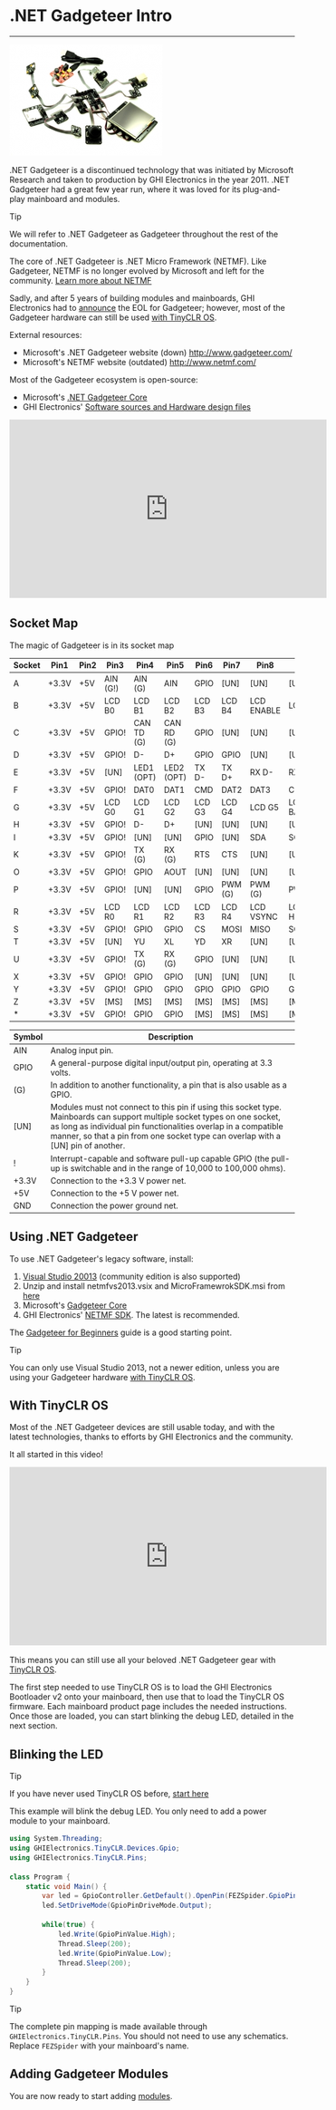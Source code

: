# .NET Gadgeteer Intro
---
![Gadgeteer](images/gadgeteer.jpg)

.NET Gadgeteer is a discontinued technology that was initiated by Microsoft Research and taken to production by GHI Electronics in the year 2011. .NET Gadgeteer had a great few year run, where it was loved for its plug-and-play mainboard and modules.

> [!Tip]
> We will refer to .NET Gadgeteer as Gadgeteer throughout the rest of the documentation.

The core of .NET Gadgeteer is .NET Micro Framework (NETMF). Like Gadgeteer, NETMF is no longer evolved by Microsoft and left for the community. [Learn more about NETMF](../../software/netmf/intro.md)

Sadly, and after 5 years of building modules and mainboards, GHI Electronics had to [announce](https://forums.ghielectronics.com/t/the-future-of-gadgeteer/197) the EOL for Gadgeteer; however, most of the Gadgeteer hardware can still be used [with TinyCLR OS](#with-tinyclr-os).

External resources:
* Microsoft's .NET Gadgeteer website (down) http://www.gadgeteer.com/
* Microsoft's NETMF website (outdated) http://www.netmf.com/

Most of the Gadgeteer ecosystem is open-source:
*	Microsoft's [.NET Gadgeteer Core](http://gadgeteer.codeplex.com/)
*	GHI Electronics' [Software sources and Hardware design files]( https://github.com/ghi-electronics/NETMF-Gadgeteer)

<iframe width="560" height="315" src="https://www.youtube.com/embed/wQlTLNOCl90" frameborder="0" allowfullscreen></iframe>

## Socket Map
The magic of Gadgeteer is in its socket map

Socket | Pin1 | Pin2 | Pin3 | Pin4 | Pin5 | Pin6 | Pin7 | Pin8 | Pin9 | Pin10
--- | --- | --- | --- | --- | --- | --- | --- | --- | --- | ---
A | +3.3V | +5V | AIN (G!) | AIN (G) | AIN | GPIO | [UN] | [UN] | [UN] | GND 
B | +3.3V | +5V | LCD B0 | LCD B1 | LCD B2 | LCD B3 | LCD B4 | LCD ENABLE | LCD CLK | GND 
C | +3.3V | +5V | GPIO! | CAN TD (G) | CAN RD (G) | GPIO | [UN] | [UN] | [UN] | GND 
D | +3.3V | +5V | GPIO! | D- | D+ | GPIO | GPIO | [UN] | [UN] | GND 
E | +3.3V | +5V | [UN] | LED1 (OPT) | LED2 (OPT) | TX D- | TX D+ | RX D- | RX D+ | GND 
F | +3.3V | +5V | GPIO! | DAT0 | DAT1 | CMD | DAT2 | DAT3 | CLK | GND 
G | +3.3V | +5V | LCD G0 | LCD G1 | LCD G2 | LCD G3 | LCD G4 | LCD G5 | LCD BACKLIGHT | GND 
H | +3.3V | +5V | GPIO! | D- | D+ | [UN] | [UN] | [UN] | [UN] | GND 
I | +3.3V | +5V | GPIO! | [UN] | [UN] | GPIO | [UN] | SDA | SCL | GND 
K | +3.3V | +5V | GPIO! | TX (G) | RX (G) | RTS | CTS | [UN] | [UN] | GND 
O | +3.3V | +5V | GPIO! | GPIO | AOUT | [UN] | [UN] | [UN] | [UN] | GND 
P | +3.3V | +5V | GPIO! | [UN] | [UN] | GPIO | PWM (G) | PWM (G) | PWM | GND 
R | +3.3V | +5V | LCD R0 | LCD R1 | LCD R2 | LCD R3 | LCD R4 | LCD VSYNC | LCD HSYNC | GND 
S | +3.3V | +5V | GPIO! | GPIO | GPIO | CS | MOSI | MISO | SCK | GND 
T | +3.3V | +5V | [UN] | YU | XL | YD | XR | [UN] | [UN] | GND 
U | +3.3V | +5V | GPIO! | TX (G) | RX (G) | GPIO | [UN] | [UN] | [UN] | GND 
X | +3.3V | +5V | GPIO! | GPIO | GPIO | [UN] | [UN] | [UN] | [UN] | GND 
Y | +3.3V | +5V | GPIO! | GPIO | GPIO | GPIO | GPIO | GPIO | GPIO | GND 
Z | +3.3V | +5V | [MS] | [MS] | [MS] | [MS] | [MS] | [MS] | [MS] | GND 
\* | +3.3V | +5V | GPIO! | GPIO | GPIO | [MS] | [MS] | [MS] | [MS] | GND

Symbol | Description
--- | ---
AIN | Analog input pin.
GPIO | A general-purpose digital input/output pin, operating at 3.3 volts.
(G) | In addition to another functionality, a pin that is also usable as a GPIO.
[UN] | Modules must not connect to this pin if using this socket type. Mainboards can support multiple socket types on one socket, as long as individual pin functionalities overlap in a compatible manner, so that a pin from one socket type can overlap with a [UN] pin of another.
! | Interrupt-capable and software pull-up capable GPIO (the pull-up is switchable and in the range of 10,000 to 100,000 ohms).
+3.3V | Connection to the +3.3 V power net.
+5V | Connection to the +5 V power net.
GND | Connection the power ground net.

## Using .NET Gadgeteer
To use .NET Gadgeteer's legacy software, install:
1. [Visual Studio 20013](https://www.visualstudio.com/vs/older-downloads/) (community edition is also supported)
2. Unzip and install netmfvs2013.vsix and MicroFramewrokSDK.msi from [here](http://netmf.codeplex.com/downloads/get/1423115) 
3. Microsoft's [Gadgeteer Core](http://gadgeteer.codeplex.com/downloads/get/1519812)
4. GHI Electronics' [NETMF SDK](../../software/netmf/downloads.md). The latest is recommended.

The [Gadgeteer for Beginners](http://files.ghielectronics.com/downloads/Documents/Guides/NET%20Gadgeteer%20for%20Beginners.pdf) guide is a good starting point.

> [!Tip]
> You can only use Visual Studio 2013, not a newer edition, unless you are using your Gadgeteer hardware [with TinyCLR OS](#with-tinyclr-os).

## With TinyCLR OS
Most of the .NET Gadgeteer devices are still usable today, and with the latest technologies, thanks to efforts by GHI Electronics and the community. 

It all started in this video!

<iframe width="560" height="315" src="https://www.youtube.com/embed/5n6-FzcgJJM" frameborder="0" allowfullscreen></iframe>

This means you can still use all your beloved .NET Gadgeteer gear with [TinyCLR OS](../../software/tinyclr/intro.md).

The first step needed to use TinyCLR OS is to load the GHI Electronics Bootloader v2 onto your mainboard, then use that to load the TinyCLR OS firmware. Each mainboard product page includes the needed instructions. Once those are loaded, you can start blinking the debug LED, detailed in the next section.

## Blinking the LED

> [!Tip]
> If you have never used TinyCLR OS before, [start here]( ../../software/tinyclr/tutorials/intro.md)

This example will blink the debug LED. You only need to add a power module to your mainboard.

```csharp
using System.Threading;
using GHIElectronics.TinyCLR.Devices.Gpio;
using GHIElectronics.TinyCLR.Pins;

class Program {
    static void Main() {
        var led = GpioController.GetDefault().OpenPin(FEZSpider.GpioPin.DebugLed);
        led.SetDriveMode(GpioPinDriveMode.Output);

        while(true) {
            led.Write(GpioPinValue.High);
            Thread.Sleep(200);
            led.Write(GpioPinValue.Low);
            Thread.Sleep(200);
        }
    }
}
```

> [!Tip]
> The complete pin mapping is made available through `GHIElectronics.TinyCLR.Pins`. You should not need to use any schematics.
> Replace `FEZSpider` with your mainboard's name.

## Adding Gadgeteer Modules
You are now ready to start adding [modules](modules.md).

